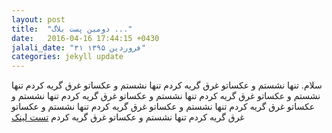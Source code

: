 ```yaml
---
layout: post
title:  "دومین پست بلاگ ..."
date:   2016-04-16 17:44:15 +0430
jalali_date: "۳۱ فروردین ۱۳۹۵"
categories: jekyll update
---
```

سلام.
تنها نشستم و عکساتو غرق گریه کردم تنها نشستم و عکساتو غرق گریه کردم تنها نشستم و عکساتو غرق گریه کردم تنها نشستم و عکساتو غرق گریه کردم تنها نشستم و عکساتو غرق گریه کردم تنها نشستم و عکساتو غرق گریه کردم تنها نشستم و عکساتو غرق گریه کردم تنها نشستم و عکساتو غرق گریه کردم
[تست لینک](http://www.google.com)

